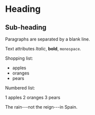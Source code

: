 Heading
=======

Sub-heading
-----------

Paragraphs are separated
by a blank line.

Text attributes *Italic*,
**bold**, `monospace`.

Shopping list:

  * apples
  * oranges
  * pears

Numbered list:

  1 apples
  2 oranges
  3 pears

The rain---not the reign---in
Spain.
